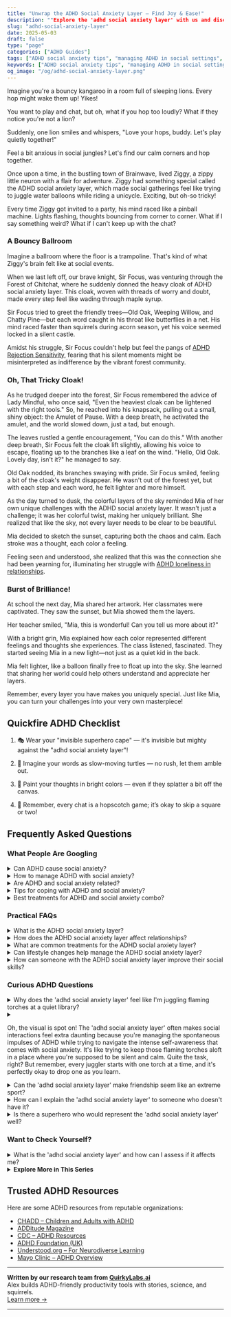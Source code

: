 ```yaml
---
title: "Unwrap the ADHD Social Anxiety Layer – Find Joy & Ease!"
description: ""Explore the 'adhd social anxiety layer' with us and discover cozy corners of understanding. Feel seen and hop along on an uplifting journey to social calm!""
slug: "adhd-social-anxiety-layer"
date: 2025-05-03
draft: false
type: "page"
categories: ["ADHD Guides"]
tags: ["ADHD social anxiety tips", "managing ADHD in social settings", "ADHD adult social strategies", "coping with ADHD social anxiety", "ADHD playful coping techniques", "social anxiety in ADHD adults", "navigating social interactions with ADHD"]
keywords: ["ADHD social anxiety tips", "managing ADHD in social settings", "ADHD adult social strategies", "coping with ADHD social anxiety", "ADHD playful coping techniques", "social anxiety in ADHD adults", "navigating social interactions with ADHD"]
og_image: "/og/adhd-social-anxiety-layer.png"
---
```


Imagine you're a bouncy kangaroo in a room full of sleeping lions. Every hop might wake them up! Yikes!

You want to play and chat, but oh, what if you hop too loudly? What if they notice you're not a lion?

Suddenly, one lion smiles and whispers, "Love your hops, buddy. Let's play quietly together!"

Feel a bit anxious in social jungles? Let's find our calm corners and hop together.

Once upon a time, in the bustling town of Brainwave, lived Ziggy, a zippy little neuron with a flair for adventure. Ziggy had something special called the ADHD social anxiety layer, which made social gatherings feel like trying to juggle water balloons while riding a unicycle. Exciting, but oh-so tricky!

Every time Ziggy got invited to a party, his mind raced like a pinball machine. Lights flashing, thoughts bouncing from corner to corner. What if I say something weird? What if I can't keep up with the chat?

### A Bouncy Ballroom

Imagine a ballroom where the floor is a trampoline. That's kind of what Ziggy's brain felt like at social events.

When we last left off, our brave knight, Sir Focus, was venturing through the Forest of Chitchat, where he suddenly donned the heavy cloak of ADHD social anxiety layer. This cloak, woven with threads of worry and doubt, made every step feel like wading through maple syrup.

Sir Focus tried to greet the friendly trees—Old Oak, Weeping Willow, and Chatty Pine—but each word caught in his throat like butterflies in a net. His mind raced faster than squirrels during acorn season, yet his voice seemed locked in a silent castle.

Amidst his struggle, Sir Focus couldn't help but feel the pangs of [ADHD Rejection Sensitivity](/pages/adhd-rejection-sensitivity/), fearing that his silent moments might be misinterpreted as indifference by the vibrant forest community.

### Oh, That Tricky Cloak!

As he trudged deeper into the forest, Sir Focus remembered the advice of Lady Mindful, who once said, "Even the heaviest cloak can be lightened with the right tools." So, he reached into his knapsack, pulling out a small, shiny object: the Amulet of Pause. With a deep breath, he activated the amulet, and the world slowed down, just a tad, but enough.

The leaves rustled a gentle encouragement, "You can do this." With another deep breath, Sir Focus felt the cloak lift slightly, allowing his voice to escape, floating up to the branches like a leaf on the wind. "Hello, Old Oak. Lovely day, isn't it?" he managed to say.

Old Oak nodded, its branches swaying with pride. Sir Focus smiled, feeling a bit of the cloak's weight disappear. He wasn't out of the forest yet, but with each step and each word, he felt lighter and more himself.

As the day turned to dusk, the colorful layers of the sky reminded Mia of her own unique challenges with the ADHD social anxiety layer. It wasn't just a challenge; it was her colorful twist, making her uniquely brilliant. She realized that like the sky, not every layer needs to be clear to be beautiful.

Mia decided to sketch the sunset, capturing both the chaos and calm. Each stroke was a thought, each color a feeling.

Feeling seen and understood, she realized that this was the connection she had been yearning for, illuminating her struggle with [ADHD loneliness in relationships](/pages/adhd-loneliness-in-relationships/).

### Burst of Brilliance!

At school the next day, Mia shared her artwork. Her classmates were captivated. They saw the sunset, but Mia showed them the layers.

Her teacher smiled, "Mia, this is wonderful! Can you tell us more about it?"

With a bright grin, Mia explained how each color represented different feelings and thoughts she experiences. The class listened, fascinated. They started seeing Mia in a new light—not just as a quiet kid in the back.

Mia felt lighter, like a balloon finally free to float up into the sky. She learned that sharing her world could help others understand and appreciate her layers.

Remember, every layer you have makes you uniquely special. Just like Mia, you can turn your challenges into your very own masterpiece!

## Quickfire ADHD Checklist

1. 🎭 Wear your "invisible superhero cape" — it's invisible but mighty against the "adhd social anxiety layer"!

2. 🐢 Imagine your words as slow-moving turtles — no rush, let them amble out.

3. 🎨 Paint your thoughts in bright colors — even if they splatter a bit off the canvas.

4. 🌈 Remember, every chat is a hopscotch game; it’s okay to skip a square or two!

## Frequently Asked Questions



### What People Are Googling

<details><summary>Can ADHD cause social anxiety?</summary><p>Absolutely, it's quite common for individuals with ADHD to experience social anxiety. The challenges with attention, impulsivity, and sometimes feeling out of sync in social interactions can make social settings a bit daunting. Remember, you're not alone in this, and it’s completely understandable to feel this way. Exploring strategies to manage these feelings can be quite empowering, and there are plenty of tools and supportive communities ready to help you navigate these waters.</p></details>
<details><summary>How to manage ADHD with social anxiety?</summary><p>Managing ADHD alongside social anxiety can definitely be challenging, but with the right approaches, you can navigate social situations more comfortably. Start by setting small, achievable goals for social interactions, which can help build your confidence gradually. Mindfulness techniques and structured planning can also play significant roles; mindfulness helps in staying present and less overwhelmed, while planning can alleviate anxiety by reducing the unpredictability of social events. Always remember, it’s perfectly okay to step back and take breaks when you need to—listening to your needs is not just important, it’s essential.</p></details>
<details><summary>Are ADHD and social anxiety related?</summary><p>Absolutely, and it's great that you're exploring how different aspects of mental health can intersect! Many people with ADHD do experience social anxiety. This can sometimes stem from feeling misunderstood by others, or from past experiences of social interactions not going quite as planned due to ADHD symptoms like impulsivity or inattention. It’s really understandable to feel this way, and there are strategies and supports that can help manage both ADHD and social anxiety effectively.</p></details>
<details><summary>Tips for coping with ADHD and social anxiety?</summary><p>Absolutely, managing both ADHD and social anxiety can definitely be a cozy puzzle to solve, but with the right strategies, it can feel a bit more manageable. First, consider practicing mindfulness techniques to help stay present and reduce anxiety in social situations. This can be as simple as mindful breathing or focusing on the textures and colors around you to ground yourself. It’s also helpful to plan social activities in manageable doses and environments where you feel safest. Remember, it’s perfectly okay to take breaks and step away for a moment to recharge. You’re doing wonderfully by looking for ways to navigate these feelings.</p></details>
<details><summary>Best treatments for ADHD and social anxiety combo?</summary><p>Absolutely, tackling both ADHD and social anxiety together can definitely be managed with a thoughtful approach! A combination of therapy, particularly Cognitive Behavioral Therapy (CBT), can be very effective in addressing the thought patterns and behaviors associated with both conditions. Medication prescribed by a healthcare professional can also play a crucial role in managing symptoms effectively. Additionally, joining support groups where you can share experiences and strategies with others facing similar challenges can be incredibly comforting and helpful. Remember, finding the right combination of treatments that works for you can take time, so be patient and kind to yourself through the process!</p></details>



### Practical FAQs

<details><summary>What is the ADHD social anxiety layer?</summary><p>The ADHD social anxiety layer refers to the additional anxiety that some people with ADHD experience in social settings. It stems from challenges like difficulty with impulse control, staying on topic, or misreading social cues, which can lead to feelings of embarrassment or worry about how they're perceived by others. This layer of anxiety can make social interactions seem more daunting and can intensify the stress of trying to fit in or "act normal." Remember, if you're dealing with this, you're not alone, and there are strategies and supports that can help make social situations more manageable and enjoyable for you.</p></details>
<details><summary>How does the ADHD social anxiety layer affect relationships?</summary><p>When you have ADHD, the layer of social anxiety can make relationships a bit more complex but definitely manageable! The anxiety might stem from worries about how you're perceived by others, or a fear of not keeping up with social cues. This can sometimes lead to feelings of being overwhelmed or misunderstood in social settings. Remember, it's perfectly okay to communicate your feelings with friends and loved ones; more often than not, they'll appreciate your honesty and strive to support you in a way that feels comfortable and affirming for you.</p></details>
<details><summary>What are common treatments for the ADHD social anxiety layer?</summary><p>Absolutely, managing the social anxiety that often comes with ADHD can definitely make a big difference in how you feel day-to-day. Common treatments usually include a mix of therapy options and, sometimes, medication. Cognitive Behavioral Therapy (CBT) is particularly popular because it helps you reframe the negative thought patterns that often accompany social anxiety. Additionally, some find that joining support groups where they can connect with others who understand what it’s like can be incredibly comforting and empowering. Remember, finding the right treatment can be a bit like trying on new shoes—sometimes you need to walk around in them a bit to see if they fit well. But with the right support, you can definitely find ways to feel more comfortable in social situations.</p></details>
<details><summary>Can lifestyle changes help manage the ADHD social anxiety layer?</summary><p>Absolutely, lifestyle changes can indeed play a significant role in managing the social anxiety that often accompanies ADHD. Creating a structured daily routine can help reduce anxiety by providing predictable and reassuring patterns in your day. Incorporating regular physical activity is also beneficial, as exercise can boost endorphins and enhance your overall mood. Additionally, mindfulness techniques and adequate sleep can profoundly impact your stress levels, making social interactions more manageable and less overwhelming.</p></details>
<details><summary>How can someone with the ADHD social anxiety layer improve their social skills?</summary><p>Ah, managing social skills with an ADHD and social anxiety layer can indeed be a cozy challenge, but it's absolutely something you can enhance with some gentle strategies. One comforting step is to start small—maybe initiating low-pressure conversations in environments where you feel safe and supported, like a book club or a casual gathering with friends. Practicing mindfulness can also help soothe anxiety in the moment, allowing you to be more present in conversations. And remember, every interaction is a step forward, no matter how small it feels, so be kind to yourself as you navigate this path.</p></details>



### Curious ADHD Questions

<details><summary>Why does the 'adhd social anxiety layer' feel like I'm juggling flaming torches at a quiet library?</summary><p>Ah, that feeling of juggling flaming torches in a quiet library captures the experience so vividly, doesn't it? When you have ADHD, managing social situations can sometimes feel overwhelming, like you're performing a complex, high-stakes act. The "ADHD social anxiety layer" adds to this by heightening your awareness of everything around you, making you acutely conscious of each move you make and the reactions it might provoke. It's like those flaming torches: you're trying to keep them all in the air, worrying they might slip and cause a scene in the serene quiet of the library. Remember, it's okay to feel this way, and you're definitely not alone in this experience.</p></details>
<details><summary><p>Oh, the visual is spot on! The 'adhd social anxiety layer' often makes social interactions feel extra daunting because you're managing the spontaneous impulses of ADHD while trying to navigate the intense self-awareness that comes with social anxiety. It's like trying to keep those flaming torches aloft in a place where you're supposed to be silent and calm. Quite the task, right? But remember, every juggler starts with one torch at a time, and it's perfectly okay to drop one as you learn.</p></summary><p>Absolutely, you've described that feeling perfectly! Juggling ADHD and social anxiety really can make social situations feel like a high-wire act. Remember, it's completely okay to take things one step at a time and to be gentle with yourself if things don't go perfectly. Each experience is a chance to learn and grow, and it's perfectly fine to drop a torch now and then. After all, every juggler has to start somewhere, and every attempt, whether successful or not, is part of becoming more skilled at handling those torches.</p></details>
<details><summary>Can the 'adhd social anxiety layer' make friendship seem like an extreme sport?</summary><p>Absolutely, it can feel that way! When ADHD and social anxiety mix, it's like adding an extra layer of challenge to social interactions, which can indeed make forming and maintaining friendships feel like an extreme sport. This combination might make you overthink social cues or worry excessively about how you're perceived, which can be quite exhausting. Remember, it’s perfectly okay to take friendships at your own pace and communicate your needs to your friends—they often understand more than we give them credit for.</p></details>
<details><summary>How can I explain the 'adhd social anxiety layer' to someone who doesn't have it?</summary><p>Absolutely, it can be a bit tricky to explain, but you're doing a great job seeking out how to bridge that understanding. You might start by saying that ADHD often makes it hard to regulate attention and emotions, which can make social situations more challenging. With the 'ADHD social anxiety layer,' it feels like you're constantly juggling your thoughts, what you're going to say next, and how others are reacting, all at once. This can be overwhelming and cause a lot of anxiety because it's tough to feel settled or secure in interactions. Sharing this can help others understand why social settings might be more stressful for you.</p></details>
<details><summary>Is there a superhero who would represent the 'adhd social anxiety layer' well?</summary><p>Absolutely, and it's wonderful that you're looking for a superhero who reflects this unique combination! Moon Knight from the Marvel universe is a fantastic example. He's a character who deals with his own complex mental health issues, including dissociative identity disorder, which adds multiple layers to his personality and challenges. Moon Knight’s story beautifully illustrates the struggles and triumphs of dealing with mental health, making him a relatable and inspiring figure for anyone grappling with ADHD and social anxiety.</p></details>



### Want to Check Yourself?

<details><summary>What is the 'adhd social anxiety layer' and how can I assess if it affects me?</summary><p>The "ADHD social anxiety layer" refers to how the challenges of ADHD, like impulsivity or forgetfulness, can contribute to feelings of anxiety in social situations. It's common to worry about how you're perceived or fear that your ADHD symptoms might lead to misunderstandings or social mishaps. To assess if this affects you, think about your feelings during interactions with others. Do you feel excessively worried or anxious about being judged for your ADHD traits? If yes, it might be helpful to explore these feelings further, perhaps with a therapist or an ADHD coach who understands the unique interplay between ADHD and social anxiety. Remember, you're not alone in this, and reaching out for support is a positive step toward managing these feelings.</p></details>

<script type="application/ld+json">
{
  "@context": "https://schema.org",
  "@type": "FAQPage",
  "mainEntity": [
    {
      "@type": "Question",
      "name": "Can ADHD cause social anxiety?",
      "acceptedAnswer": {
        "@type": "Answer",
        "text": "Absolutely, it's quite common for individuals with ADHD to experience social anxiety. The challenges with attention, impulsivity, and sometimes feeling out of sync in social interactions can make social settings a bit daunting. Remember, you're not alone in this, and it\u2019s completely understandable to feel this way. Exploring strategies to manage these feelings can be quite empowering, and there are plenty of tools and supportive communities ready to help you navigate these waters."
      }
    },
    {
      "@type": "Question",
      "name": "How to manage ADHD with social anxiety?",
      "acceptedAnswer": {
        "@type": "Answer",
        "text": "Managing ADHD alongside social anxiety can definitely be challenging, but with the right approaches, you can navigate social situations more comfortably. Start by setting small, achievable goals for social interactions, which can help build your confidence gradually. Mindfulness techniques and structured planning can also play significant roles; mindfulness helps in staying present and less overwhelmed, while planning can alleviate anxiety by reducing the unpredictability of social events. Always remember, it\u2019s perfectly okay to step back and take breaks when you need to\u2014listening to your needs is not just important, it\u2019s essential."
      }
    },
    {
      "@type": "Question",
      "name": "Are ADHD and social anxiety related?",
      "acceptedAnswer": {
        "@type": "Answer",
        "text": "Absolutely, and it's great that you're exploring how different aspects of mental health can intersect! Many people with ADHD do experience social anxiety. This can sometimes stem from feeling misunderstood by others, or from past experiences of social interactions not going quite as planned due to ADHD symptoms like impulsivity or inattention. It\u2019s really understandable to feel this way, and there are strategies and supports that can help manage both ADHD and social anxiety effectively."
      }
    },
    {
      "@type": "Question",
      "name": "Tips for coping with ADHD and social anxiety?",
      "acceptedAnswer": {
        "@type": "Answer",
        "text": "Absolutely, managing both ADHD and social anxiety can definitely be a cozy puzzle to solve, but with the right strategies, it can feel a bit more manageable. First, consider practicing mindfulness techniques to help stay present and reduce anxiety in social situations. This can be as simple as mindful breathing or focusing on the textures and colors around you to ground yourself. It\u2019s also helpful to plan social activities in manageable doses and environments where you feel safest. Remember, it\u2019s perfectly okay to take breaks and step away for a moment to recharge. You\u2019re doing wonderfully by looking for ways to navigate these feelings."
      }
    },
    {
      "@type": "Question",
      "name": "Best treatments for ADHD and social anxiety combo?",
      "acceptedAnswer": {
        "@type": "Answer",
        "text": "Absolutely, tackling both ADHD and social anxiety together can definitely be managed with a thoughtful approach! A combination of therapy, particularly Cognitive Behavioral Therapy (CBT), can be very effective in addressing the thought patterns and behaviors associated with both conditions. Medication prescribed by a healthcare professional can also play a crucial role in managing symptoms effectively. Additionally, joining support groups where you can share experiences and strategies with others facing similar challenges can be incredibly comforting and helpful. Remember, finding the right combination of treatments that works for you can take time, so be patient and kind to yourself through the process!"
      }
    }
  ]
}
</script>
<script type="application/ld+json">
{
  "@context": "https://schema.org",
  "@type": "Article",
  "author": {
    "@type": "Person",
    "name": "QuirkyLabs",
    "url": "https://quirkylabs.ai/about"
  },
  "headline": "\"Unwrap the ADHD Social Anxiety Layer \u2013 Find Joy & Ease!\"",
  "mainEntityOfPage": "https://blog.quirkylabs.ai/pages/adhd-social-anxiety-layer/",
  "datePublished": "2025-05-03"
}
</script>
<script type="application/ld+json">
{
  "@context": "https://schema.org",
  "@type": "BreadcrumbList",
  "itemListElement": [
    {
      "@type": "ListItem",
      "position": 1,
      "name": "Home",
      "item": "https://quirkylabs.ai/"
    },
    {
      "@type": "ListItem",
      "position": 2,
      "name": "Blog",
      "item": "https://blog.quirkylabs.ai/"
    },
    {
      "@type": "ListItem",
      "position": 3,
      "name": "\"Unwrap the ADHD Social Anxiety Layer \u2013 Find Joy & Ease!\"",
      "item": "https://blog.quirkylabs.ai/pages/adhd-social-anxiety-layer/"
    }
  ]
}
</script>

<details>
<summary><strong>Explore More in This Series</strong></summary>

- [Adhd Feel Alone](/pages/adhd-feel-alone/)
- [Adhd Lonely Despite Being Social](/pages/adhd-lonely-despite-being-social/)
- [Adhd Intense Emotions Alone](/pages/adhd-intense-emotions-alone/)
- [Adhd Isolation As Adult](/pages/adhd-isolation-as-adult/)
- [Adhd No One Understands Me](/pages/adhd-no-one-understands-me/)
- [Adhd Rejection Sensitivity](/pages/adhd-rejection-sensitivity/)
- [Adhd Fear Of Disconnection](/pages/adhd-fear-of-disconnection/)
- [Adhd Need For Connection](/pages/adhd-need-for-connection/)
</details>



## Trusted ADHD Resources

Here are some ADHD resources from reputable organizations:

- [CHADD – Children and Adults with ADHD](https://chadd.org)
- [ADDitude Magazine](https://www.additudemag.com)
- [CDC – ADHD Resources](https://www.cdc.gov/ncbddd/adhd)
- [ADHD Foundation (UK)](https://www.adhdfoundation.org.uk)
- [Understood.org – For Neurodiverse Learning](https://www.understood.org)
- [Mayo Clinic – ADHD Overview](https://www.mayoclinic.org/diseases-conditions/adhd)


---

**Written by our research team from [QuirkyLabs.ai](https://quirkylabs.ai)**  
Alex builds ADHD-friendly productivity tools with stories, science, and squirrels.  
[Learn more →](https://quirkylabs.ai)

---